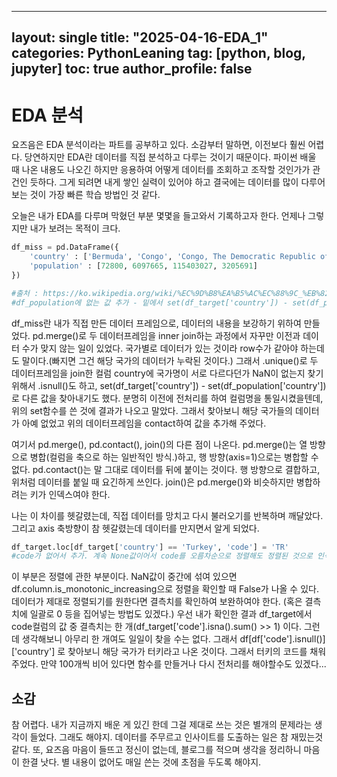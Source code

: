 
---
layout: single
title:  "2025-04-16-EDA_1"
categories: PythonLeaning
tag: [python, blog, jupyter]
toc: true
author_profile: false
---

<head>
  <style>
    table.dataframe {
      white-space: normal;
      width: 100%;
      height: 240px;
      display: block;
      overflow: auto;
      font-family: Arial, sans-serif;
      font-size: 0.9rem;
      line-height: 20px;
      text-align: center;
      border: 0px !important;
    }

    table.dataframe th {
      text-align: center;
      font-weight: bold;
      padding: 8px;
    }

    table.dataframe td {
      text-align: center;
      padding: 8px;
    }

    table.dataframe tr:hover {
      background: #b8d1f3; 
    }

    .output_prompt {
      overflow: auto;
      font-size: 0.9rem;
      line-height: 1.45;
      border-radius: 0.3rem;
      -webkit-overflow-scrolling: touch;
      padding: 0.8rem;
      margin-top: 0;
      margin-bottom: 15px;
      font: 1rem Consolas, "Liberation Mono", Menlo, Courier, monospace;
      color: $code-text-color;
      border: solid 1px $border-color;
      border-radius: 0.3rem;
      word-break: normal;
      white-space: pre;
    }

  .dataframe tbody tr th:only-of-type {
      vertical-align: middle;
  }

  .dataframe tbody tr th {
      vertical-align: top;
  }

  .dataframe thead th {
      text-align: center !important;
      padding: 8px;
  }

  .page__content p {
      margin: 0 0 0px !important;
  }

  .page__content p > strong {
    font-size: 0.8rem !important;
  }

  </style>
</head>





# **EDA 분석**

요즈음은  EDA 분석이라는 파트를 공부하고 있다. 소감부터 말하면, 이전보다 훨씬 어렵다.
당연하지만 EDA란 데이터를 직접 분석하고 다루는 것이기 때문이다. 파이썬 배울 때 나온 내용도 나오긴 하지만 응용하여 어떻게 데이터를 조회하고 조작할 것인가가 관건인 듯하다.
그게 되려면 내게 쌓인 실력이 있어야 하고 결국에는 데이터를 많이 다루어보는 것이 가장 빠른 학습 방법인 것 같다.

오늘은 내가 EDA를 다루며 막혔던 부분 몇몇을 들고와서 기록하고자 한다. 언제나 그렇지만 내가 보려는 목적이 크다.



```python
df_miss = pd.DataFrame({
    'country' : ['Bermuda', 'Congo', 'Congo, The Democratic Republic of the', 'Puerto Rico'],
    'population' : [72800, 6097665, 115403027, 3205691]
})

#출처 : https://ko.wikipedia.org/wiki/%EC%9D%B8%EA%B5%AC%EC%88%9C_%EB%82%98%EB%9D%BC_%EB%AA%A9%EB%A1%9D
#df_population에 없는 값 추가 - 밑에서 set(df_target['country']) - set(df_population['country'])로 찾아냄.
```

df_miss란 내가 직접 만든 데이터 프레임으로, 데이터의 내용을 보강하기 위하여 만들었다.
pd.merge()로 두 데이터프레임을 inner join하는 과정에서 자꾸만 이전과 데이터 수가 맞지 않는 일이 있었다. 국가별로 데이터가 있는 것이라 row수가 같아야 하는데도 말이다.(빠지면 그건 해당 국가의 데이터가 누락된 것이다.)
그래서 .unique()로 두 데이터프레임을 join한 컬럼 country에 국가명이 서로 다르다던가 NaN이 없는지 찾기 위해서 .isnull()도 하고, set(df_target['country']) - set(df_population['country'])로 다른 값을 찾아내기도 했다.
분명히 이전에 전처리를 하여 컬럼명을 통일시켰을텐데, 위의 set함수를 쓴 것에 결과가 나오고 말았다. 그래서 찾아보니 해당 국가들의 데이터가 아예 없었고 위의 데이터프레임을 contact하여 값을 추가해 주었다.

여기서 pd.merge(), pd.contact(), join()의 다른 점이 나온다.
 pd.merge()는 열 방향으로 병합(컬럼을 축으로 하는 일반적인 방식.)하고, 행 방향(axis=1)으로는 병합할 수 없다.
 pd.contact()는 말 그대로 데이터를 뒤에 붙이는 것이다. 행 방향으로 결합하고, 위처럼 데이터를 붙일 때 요긴하게 쓰인다.
 join()은 pd.merge()와 비슷하지만 병합하려는 키가 인덱스여야 한다.

 나는 이 차이를 헷갈렸는데, 직접 데이터를 망치고 다시 불러오기를 반복하며 깨달았다. 그리고 axis 축방향이 참 헷갈렸는데 데이터를 만지면서 알게 되었다.



```python
df_target.loc[df_target['country'] == 'Turkey', 'code'] = 'TR'
#code가 없어서 추가. 계속 None값이어서 code를 오름차순으로 정렬해도 정렬된 것으로 인식되지 않을 수 있음.
```


이 부분은 정렬에 관한 부분이다. NaN값이 중간에 섞여 있으면 df.column.is_monotonic_increasing으로 정렬을 확인할 때 False가 나올 수 있다.
데이터가 제대로 정렬되기를 원한다면 결측치를 확인하여 보완하여야 한다. (혹은 결측치에 일괄로 0 등을 집어넣는 방법도 있겠다.)
우선 내가 확인한 결과 df_target에서 code컬럼의 값 중 결측치는 한 개(df_target['code'].isna().sum() >> 1) 이다. 그런데 생각해보니 아무리 한 개여도 일일이 찾을 수는 없다.
그래서 df[df['code'].isnull()]['country'] 로 찾아보니 해당 국가가 터키라고 나온 것이다. 그래서 터키의 코드를 채워주었다. 만약 100개씩 비어 있다면 함수를 만들거나 다시 전처리를 해야할수도 있겠다...




## **소감**

참 어렵다. 내가 지금까지 배운 게 있긴 한데 그걸 제대로 쓰는 것은 별개의 문제라는 생각이 들었다.
그래도 해야지. 데이터를 주무르고 인사이트를 도출하는 일은 참 재밌는것 같다.
또, 요즈음 마음이 들뜨고 정신이 없는데, 블로그를 적으며 생각을 정리하니 마음이 한결 낫다. 별 내용이 없어도 매일 쓴는 것에 초점을 두도록 해야지.


















